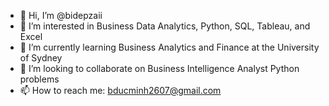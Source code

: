 - 👋 Hi, I’m @bidepzaii
- 👀 I’m interested in Business Data Analytics, Python, SQL, Tableau, and Excel
- 🌱 I’m currently learning Business Analytics and Finance at the University of Sydney
- 💞️ I’m looking to collaborate on Business Intelligence Analyst Python problems
- 📫 How to reach me: bducminh2607@gmail.com

<!---
bidepzaii/bidepzaii is a ✨ special ✨ repository because its `README.md` (this file) appears on your GitHub profile.
You can click the Preview link to take a look at your changes.
--->
